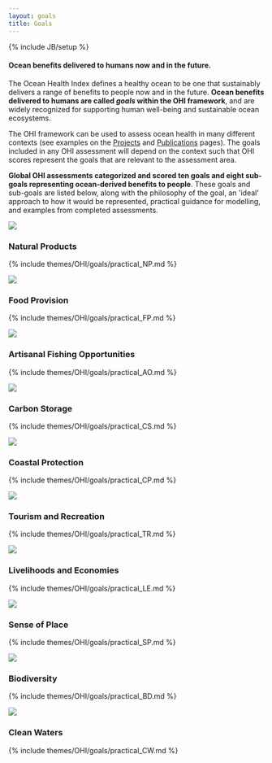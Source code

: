 ```yaml
---
layout: goals
title: Goals
---
```


{% include JB/setup %}

#### Ocean benefits delivered to humans now and in the future.

The Ocean Health Index defines a healthy ocean to be one that sustainably delivers a range of benefits to people now and in the future. **Ocean benefits delivered to humans are called *goals* within the OHI framework**, and are widely recognized for supporting human well-being and sustainable ocean ecosystems.  

The OHI framework can be used to assess ocean health in many different contexts (see examples on the [Projects](/projects) and [Publications](/resources/publications) pages). The goals included in any OHI assessment will depend on the context such that OHI scores represent the goals that are relevant to the assessment area. 

**Global OHI assessments categorized and scored ten goals and eight sub-goals representing ocean-derived benefits to people**. These goals and sub-goals are listed below, along with the philosophy of the goal, an 'ideal' approach to how it would be represented, practical guidance for modelling, and examples from completed assessments.


<hgroup class="NP goals-section-header">
	<img src="{{ ASSET_PATH }}OHI/img/goals/NP.png" />
	<h3>Natural Products</h3>
</hgroup>

{% include themes/OHI/goals/practical_NP.md %}

<hgroup class="FP goals-section-header">
	<img src="{{ ASSET_PATH }}OHI/img/goals/FP.png" />
	<h3>Food Provision</h3>
</hgroup>

{% include themes/OHI/goals/practical_FP.md %}

<hgroup class="AO goals-section-header">
	<img src="{{ ASSET_PATH }}OHI/img/goals/AO.png" />
	<h3>Artisanal Fishing Opportunities</h3>
</hgroup>

{% include themes/OHI/goals/practical_AO.md %}

<hgroup class="CS goals-section-header">
	<img src="{{ ASSET_PATH }}OHI/img/goals/CS.png" />
	<h3>Carbon Storage</h3>
</hgroup>

{% include themes/OHI/goals/practical_CS.md %}

<hgroup class="CP goals-section-header">
	<img src="{{ ASSET_PATH }}OHI/img/goals/CP.png" />
	<h3>Coastal Protection</h3>
</hgroup>

{% include themes/OHI/goals/practical_CP.md %}


<hgroup class="TR goals-section-header">
	<img src="{{ ASSET_PATH }}OHI/img/goals/TR.png" />
	<h3>Tourism and Recreation</h3>
</hgroup>

{% include themes/OHI/goals/practical_TR.md %}


<hgroup class="LE goals-section-header">
	<img src="{{ ASSET_PATH }}OHI/img/goals/LE.png" />
	<h3>Livelihoods and Economies</h3>
</hgroup>

{% include themes/OHI/goals/practical_LE.md %}

<hgroup class="SP goals-section-header">
	<img src="{{ ASSET_PATH }}OHI/img/goals/SP.png" />
	<h3>Sense of Place</h3>
</hgroup>

{% include themes/OHI/goals/practical_SP.md %}

<hgroup class="BD goals-section-header">
	<img src="{{ ASSET_PATH }}OHI/img/goals/BD.png" />
	<h3>Biodiversity</h3>
</hgroup>

{% include themes/OHI/goals/practical_BD.md %}


<hgroup class="CW goals-section-header">
	<img src="{{ ASSET_PATH }}OHI/img/goals/CW.png" />
	<h3>Clean Waters</h3>
</hgroup>

{% include themes/OHI/goals/practical_CW.md %}